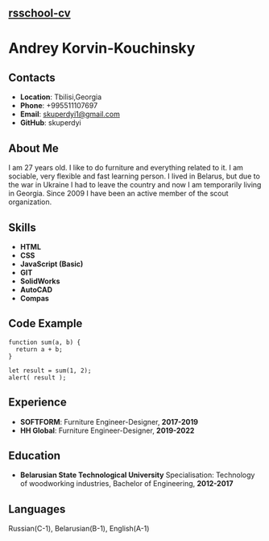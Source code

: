 [rsschool-cv](http://example.com)
------
# Andrey Korvin-Kouchinsky #
## Contacts ##
* **Location**: Tbilisi,Georgia
* **Phone**: +995511107697
* **Email**: skuperdyi1@gmail.com
* **GitHub**: skuperdyi
## About Me ##
I am 27 years old. I like to do furniture and
everything related to it. I am sociable, very flexible
and fast learning person. I lived in Belarus, but due
to the war in Ukraine I had to leave the country
and now I am temporarily living in Georgia.
Since 2009 I have been an active member of the
scout organization.
## Skills ##
* **HTML**
* **CSS**
* **JavaScript (Basic)**
* **GIT**
* **SolidWorks**
* **AutoCAD**
* **Compas**
## Code Example ##
```
function sum(a, b) {
  return a + b;
}

let result = sum(1, 2);
alert( result );
```
## Experience ##
* **SOFTFORM**: Furniture Engineer-Designer, 
**2017-2019**
* **HH Global**: Furniture Engineer-Designer, 
**2019-2022**
## Education ##
* **Belarusian State Technological University**
Specialisation:
Technology of
woodworking industries,
Bachelor of Engineering, **2012-2017**
## Languages ##
Russian(C-1), Belarusian(B-1), English(A-1)
